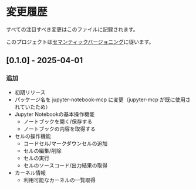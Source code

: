 # 変更履歴

すべての注目すべき変更はこのファイルに記録されます。

このプロジェクトは[セマンティックバージョニング](https://semver.org/)に従います。

## [0.1.0] - 2025-04-01

### 追加
- 初期リリース
- パッケージ名を jupyter-notebook-mcp に変更（jupyter-mcp が既に使用されていたため）
- Jupyter Notebookの基本操作機能
  - ノートブックを開く/保存する
  - ノートブックの内容を取得する
- セルの操作機能
  - コードセル/マークダウンセルの追加
  - セルの編集/削除
  - セルの実行
  - セルのソースコード/出力結果の取得
- カーネル情報
  - 利用可能なカーネルの一覧取得 

